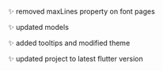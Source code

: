 ✨ removed maxLines property on font pages

✨ updated models

✨ added tooltips and modified theme

✨ updated project to latest flutter version
